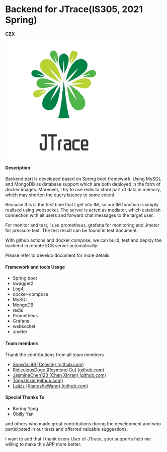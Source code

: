 # Backend for JTrace(IS305, 2021 Spring)
**CZX** 

![logo](./picture/logo.png)

#### Description
Backend part is developed based on Spring boot framework. Using MySQL and MongoDB as database support which are both deployed in the form of docker images. Moreover, I try to use redis to store part of data in memory, which may shorten the query latency to some extent. 

Because this is the first time that I get into IM, so our IM function is simply realised using websocket. The server is acted as mediator, which establish connection with all users and forward chat messages to the target user.

For monitor and test, I use prometheus, grafana for monitoring and Jmeter for pressure test. The test result can be found in test document.

With github actions and docker compose, we can build, test and deploy the backend in remote ECS server automatically. 

Please refer to develop document for more details.

#### Framework and tools Usage
- Spring boot
- swagger2
- Log4j
- docker-compose
- MySQL
- MongoDB
- redis
- Prometheus
- Grafana
- websocket
- Jmeter

#### Team members

Thank the contributions from all team members

* [Snowfall99 (Celeste) (github.com)](https://github.com/Snowfall99)
* [RidiculousDoge (Reymond Gu) (github.com)](https://github.com/RidiculousDoge)
* [JasmineChen123 (Chen Xinran) (github.com)](https://github.com/JasmineChen123)
* [Tongzhixin (github.com)](https://github.com/Tongzhixin)
* [Lajizz (XiangzheWang) (github.com)](https://github.com/Lajizz)

#### Special Thanks To

- Boring Yang
- Obilly Yan

and others who made great contributions during the development and who participated in our tests and offerred valuable suggestions.

I want to add that I thank every User of JTrace, your supports help me willing to make this APP more better.
